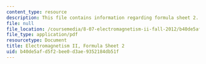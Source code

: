 ```yaml
---
content_type: resource
description: This file contains information regarding formula sheet 2.
file: null
file_location: /coursemedia/8-07-electromagnetism-ii-fall-2012/b40de5afd5f2bee0d3ae9352184db51f_MIT8_07F12_formsheet2.pdf
file_type: application/pdf
resourcetype: Document
title: Electromagnetism II, Formula Sheet 2
uid: b40de5af-d5f2-bee0-d3ae-9352184db51f
---
```

